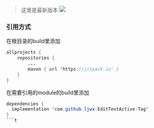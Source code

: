 > 这里是最新版本
[![](https://www.jitpack.io/v/ljwx/EditTextActive.svg)](https://www.jitpack.io/#ljwx/EditTextActive)
### 引用方式
在根目录的build里添加
```java
allprojects {
	repositories {
		...
		maven { url 'https://jitpack.io' }
	}
}
  ```
  在需要引用的module的build里添加
  ```java
 dependencies {
	implementation 'com.github.ljwx:EditTextActive:Tag'
}
  ```t
